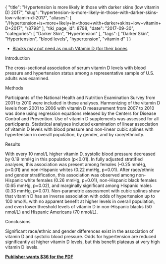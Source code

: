 {
    "title": "Hypertension is more likely in those with darker skins (low vitamin D) 2017",
    "slug": "hypertension-is-more-likely-in-those-with-darker-skins-low-vitamin-d-2017",
    "aliases": [
        "/Hypertension+is+more+likely+in+those+with+darker+skins+low+vitamin+D+2017",
        "/8798"
    ],
    "tiki_page_id": 8798,
    "date": "2017-09-30",
    "categories": [
        "Darker Skin",
        "Hypertension"
    ],
    "tags": [
        "Darker Skin",
        "Hypertension",
        "blood levels",
        "hypertension",
        "vitamin d"
    ]
}


* [Blacks may not need as much Vitamin D (for their bones](/posts/blacks-may-not-need-as-much-vitamin-d-for-their-bones)

</div>

Introduction

The cross-sectional association of serum vitamin D levels with blood pressure and hypertension status among a representative sample of U.S. adults was examined.

Methods

Participants of the National Health and Nutrition Examination Survey from 2001 to 2010 were included in these analyses. Harmonizing of the vitamin D levels from 2001 to 2006 with vitamin D measurement from 2007 to 2010 was done using regression equations released by the Centers for Disease Control and Prevention. Use of vitamin D supplements was assessed for all participants. Statistical analyses included examination of linear association of vitamin D levels with blood pressure and non-linear cubic splines with hypertension in overall population, by gender, and by race/ethnicity.

Results

With every 10 nmol/L higher vitamin D, systolic blood pressure decreased by 0.19 mmHg in this population (p<0.01). In fully adjusted stratified analyses, this association was present among females (–0.25 mmHg, p<0.01) and non-Hispanic whites (0.22 mmHg, p<0.01). After race/ethnic and gender stratification, this association was observed among non-Hispanic white females (0.26 mmHg, p=0.01), non-Hispanic black females (0.65 mmHg, p=0.02), and marginally significant among Hispanic males (0.33 mmHg, p=0.07). Non-parametric assessment with cubic splines show that vitamin D has an inverse association with odds of hypertension up to 100 nmol/L with no apparent benefit at higher levels in overall population, and even lower threshold levels of vitamin D in non-Hispanic blacks (50 nmol/L) and Hispanic Americans (70 nmol/L).

Conclusions

Significant race/ethnic and gender differences exist in the association of vitamin D and systolic blood pressure. Odds for hypertension are reduced significantly at higher vitamin D levels, but this benefit plateaus at very high vitamin D levels.

 **[Publisher wants $36 for the PDF](http://www.ajpmonline.org/article/S0749-3797(17)30382-3/fulltext)**